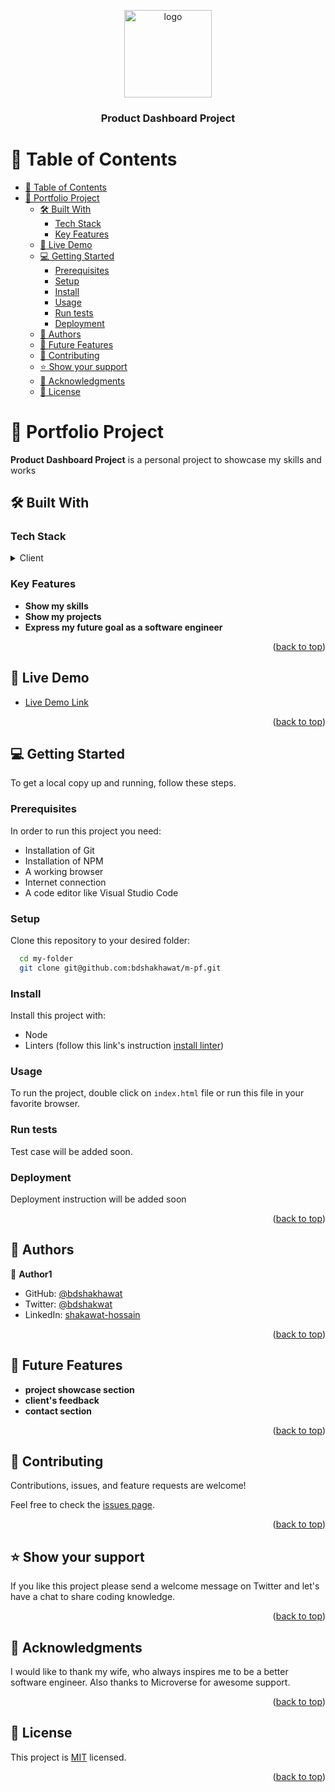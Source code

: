 <a name="readme-top"></a>

<!--
HOW TO USE:
This is an example of how you may give instructions on setting up your project locally.

Modify this file to match your project and remove sections that don't apply.

REQUIRED SECTIONS:
- Table of Contents
- About the Project
  - Built With
  - Live Demo
- Getting Started
- Authors
- Future Features
- Contributing
- Show your support
- Acknowledgements
- License

OPTIONAL SECTIONS:
- FAQ

After you're finished please remove all the comments and instructions!
-->

<div align="center">
  <!-- You are encouraged to replace this logo with your own! Otherwise you can also remove it. -->
  <img src="" alt="logo" width="140"  height="auto" />
  <br/>

  <h3><b>Product Dashboard Project</b></h3>

</div>

<!-- TABLE OF CONTENTS -->

# 📗 Table of Contents

- [📗 Table of Contents](#-table-of-contents)
- [📖 Portfolio Project ](#-portfolio-project-)
  - [🛠 Built With ](#-built-with-)
    - [Tech Stack ](#tech-stack-)
    - [Key Features ](#key-features-)
  - [🚀 Live Demo ](#-live-demo-)
  - [💻 Getting Started ](#-getting-started-)
    - [Prerequisites](#prerequisites)
    - [Setup](#setup)
    - [Install](#install)
    - [Usage](#usage)
    - [Run tests](#run-tests)
    - [Deployment](#deployment)
  - [👥 Authors ](#-authors-)
  - [🔭 Future Features ](#-future-features-)
  - [🤝 Contributing ](#-contributing-)
  - [⭐️ Show your support ](#️-show-your-support-)
  - [🙏 Acknowledgments ](#-acknowledgments-)
  - [📝 License ](#-license-)

<!-- PROJECT DESCRIPTION -->

# 📖 Portfolio Project <a name="about-project"></a>


**Product Dashboard Project** is a personal project to showcase my skills and works

## 🛠 Built With <a name="built-with"></a>

### Tech Stack <a name="tech-stack"></a>


<details>
  <summary>Client</summary>
  <ul>
    <li>HTML and CSS</li>
  </ul>
</details>


<!-- Features -->

### Key Features <a name="key-features"></a>

- **Show my skills**
- **Show my projects**
- **Express my future goal as a software engineer**

<p align="right">(<a href="#readme-top">back to top</a>)</p>


## 🚀 Live Demo <a name="live-demo"></a>

- [Live Demo Link](#)

<p align="right">(<a href="#readme-top">back to top</a>)</p>


<!-- GETTING STARTED -->

## 💻 Getting Started <a name="getting-started"></a>

To get a local copy up and running, follow these steps.

### Prerequisites

In order to run this project you need:

<!--
Example command:

```sh
 gem install rails
```
 -->
 <ul>
    <li>Installation of Git</li>
    <li>Installation of NPM</li>
    <li>A working browser</li>
    <li>Internet connection</li>
    <li>A code editor like Visual Studio Code</li>
  </ul>

### Setup

Clone this repository to your desired folder:


```sh
  cd my-folder
  git clone git@github.com:bdshakhawat/m-pf.git
```

### Install

Install this project with:

<ul>
  <li>Node</li>
  <li>Linters (follow this link's instruction <a href="https://github.com/microverseinc/linters-config">install linter</a>)</li>
</ul>

### Usage

To run the project, double click on ```index.html``` file or run this file in your favorite browser.

<!--
Example command:

```sh
  rails server
```
--->

### Run tests

Test case will be added soon.
<!--
Example command:

```sh
  bin/rails test test/models/article_test.rb
```
--->

### Deployment

Deployment instruction will be added soon
<!--
Example:

```sh

```
 -->

<p align="right">(<a href="#readme-top">back to top</a>)</p>

<!-- AUTHORS -->

## 👥 Authors <a name="authors"></a>


👤 **Author1**

- GitHub: [@bdshakhawat](https://github.com/bdshakhawat)
- Twitter: [@bdshakwat](https://twitter.com/bdshakwat)
- LinkedIn: [shakawat-hossain](https://www.linkedin.com/in/shakawat-hossain)

<p align="right">(<a href="#readme-top">back to top</a>)</p>

<!-- FUTURE FEATURES -->

## 🔭 Future Features <a name="future-features"></a>

- **project showcase section**
- **client's feedback**
- **contact section**

<p align="right">(<a href="#readme-top">back to top</a>)</p>

<!-- CONTRIBUTING -->

## 🤝 Contributing <a name="contributing"></a>

Contributions, issues, and feature requests are welcome!

Feel free to check the [issues page](../../issues/).

<p align="right">(<a href="#readme-top">back to top</a>)</p>

<!-- SUPPORT -->

## ⭐️ Show your support <a name="support"></a>

If you like this project please send a welcome message on Twitter and let's have a chat to share coding knowledge.

<p align="right">(<a href="#readme-top">back to top</a>)</p>

<!-- ACKNOWLEDGEMENTS -->

## 🙏 Acknowledgments <a name="acknowledgements"></a>

I would like to thank my wife, who always inspires me to be a better software engineer. Also thanks to Microverse for awesome support.

<p align="right">(<a href="#readme-top">back to top</a>)</p>

<!-- LICENSE -->

## 📝 License <a name="license"></a>

This project is [MIT](./LICENSE) licensed.

<p align="right">(<a href="#readme-top">back to top</a>)</p>
